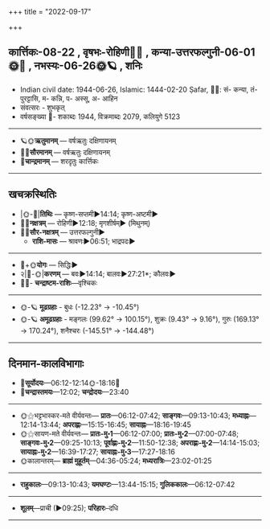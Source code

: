 +++
title = "2022-09-17"

+++
## कार्त्तिकः-08-22  ,  वृषभः-रोहिणी🌛🌌  ,  कन्या-उत्तरफल्गुनी-06-01🌞🌌  ,  नभस्यः-06-26🌞🪐  ,  शनिः
- Indian civil date: 1944-06-26, Islamic: 1444-02-20 Ṣafar, 🌌🌞: सं- कन्या, तं- पुरट्टासि, म- कन्नि, प- अस्सू, अ- आहिन
- संवत्सरः - शुभकृत्
- वर्षसङ्ख्या 🌛- शकाब्दः 1944, विक्रमाब्दः 2079, कलियुगे 5123
___________________
- 🪐🌞**ऋतुमानम्** — वर्षऋतुः दक्षिणायनम्
- 🌌🌞**सौरमानम्** — वर्षऋतुः दक्षिणायनम्
- 🌛**चान्द्रमानम्** — शरदृतुः कार्त्तिकः
___________________


## खचक्रस्थितिः
- |🌞-🌛|**तिथिः** — कृष्ण-सप्तमी►14:14; कृष्ण-अष्टमी►  
- 🌌🌛**नक्षत्रम्** — रोहिणी►12:18; मृगशीर्षम्► (मिथुनम्)  
- 🌌🌞**सौर-नक्षत्रम्** — उत्तरफल्गुनी►  
  - **राशि-मासः** — श्रावणः►06:51; भाद्रपदः► 
___________________
- 🌛+🌞**योगः** — सिद्धिः►  
- २|🌛-🌞|**करणम्** — बवः►14:14; बालवः►27:21*; कौलवः►  
- 🌌🌛- **चन्द्राष्टम-राशिः**—वृश्चिकः  
___________________
- 🌞-🪐 **मूढग्रहाः** - बुधः (-12.23° → -10.45°)
- 🌞-🪐 **अमूढग्रहाः** - मङ्गलः (99.62° → 100.15°), शुक्रः (9.43° → 9.16°), गुरुः (169.13° → 170.24°), शनैश्चरः (-145.51° → -144.48°)
___________________


## दिनमान-कालविभागाः
- 🌅**सूर्योदयः**—06:12-12:14🌞️-18:16🌇  
- 🌛**चन्द्रास्तमयः**—12:02; **चन्द्रोदयः**—23:40  
___________________
- 🌞⚝भट्टभास्कर-मते वीर्यवन्तः— **प्रातः**—06:12-07:42; **साङ्गवः**—09:13-10:43; **मध्याह्नः**—12:14-13:44; **अपराह्णः**—15:15-16:45; **सायाह्नः**—18:16-19:45  
- 🌞⚝सायण-मते वीर्यवन्तः— **प्रातः-मु॰1**—06:12-07:00; **प्रातः-मु॰2**—07:00-07:48; **साङ्गवः-मु॰2**—09:25-10:13; **पूर्वाह्णः-मु॰2**—11:50-12:38; **अपराह्णः-मु॰2**—14:14-15:03; **सायाह्नः-मु॰2**—16:39-17:27; **सायाह्नः-मु॰3**—17:27-18:16  
- 🌞कालान्तरम्— **ब्राह्मं मुहूर्तम्**—04:36-05:24; **मध्यरात्रिः**—23:02-01:25  
___________________
- **राहुकालः**—09:13-10:43; **यमघण्टः**—13:44-15:15; **गुलिककालः**—06:12-07:42  
___________________
- **शूलम्**—प्राची (►09:25); **परिहारः**–दधि  
___________________

